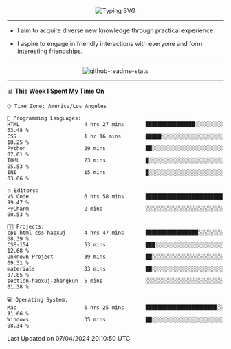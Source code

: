<p align="center">
  <img src="https://readme-typing-svg.demolab.com?font=Fira+Code&weight=500&size=32&duration=2500&pause=1600&center=true&vCenter=true&random=false&width=1024&height=64&lines=Hi+there+%F0%9F%91%8B;I'm+delighted+you+could+make+it+here+%F0%9F%8E%89;I'm+Harry%2C+a+college+student+still+finding+my+way" alt="Typing SVG" />
</p>


---


- I aim to acquire diverse new knowledge through practical experience.

- I aspire to engage in friendly interactions with everyone and form interesting friendships.


---


<p align="center">
  <img src="https://github-readme-stats.vercel.app/api?username=Harry-Jing&show_icons=true" alt="github-readme-stats"/>
</p>


---

<!--START_SECTION:waka-->
📊 **This Week I Spent My Time On** 

```text
🕑︎ Time Zone: America/Los_Angeles

💬 Programming Languages: 
HTML                     4 hrs 27 mins       ████████████████░░░░░░░░░   63.48 % 
CSS                      1 hr 16 mins        █████░░░░░░░░░░░░░░░░░░░░   18.25 % 
Python                   29 mins             ██░░░░░░░░░░░░░░░░░░░░░░░   07.01 % 
TOML                     23 mins             █░░░░░░░░░░░░░░░░░░░░░░░░   05.53 % 
INI                      15 mins             █░░░░░░░░░░░░░░░░░░░░░░░░   03.66 % 

🔥 Editors: 
VS Code                  6 hrs 58 mins       █████████████████████████   99.47 % 
PyCharm                  2 mins              ░░░░░░░░░░░░░░░░░░░░░░░░░   00.53 % 

🐱‍💻 Projects: 
cp1-html-css-haoxuj      4 hrs 47 mins       █████████████████░░░░░░░░   68.39 % 
CSE-154                  53 mins             ███░░░░░░░░░░░░░░░░░░░░░░   12.68 % 
Unknown Project          39 mins             ██░░░░░░░░░░░░░░░░░░░░░░░   09.31 % 
materials                33 mins             ██░░░░░░░░░░░░░░░░░░░░░░░   07.85 % 
section-haoxuj-zhengkun  5 mins              ░░░░░░░░░░░░░░░░░░░░░░░░░   01.38 % 

💻 Operating System: 
Mac                      6 hrs 25 mins       ███████████████████████░░   91.66 % 
Windows                  35 mins             ██░░░░░░░░░░░░░░░░░░░░░░░   08.34 % 
```


 Last Updated on 07/04/2024 20:10:50 UTC
<!--END_SECTION:waka-->
